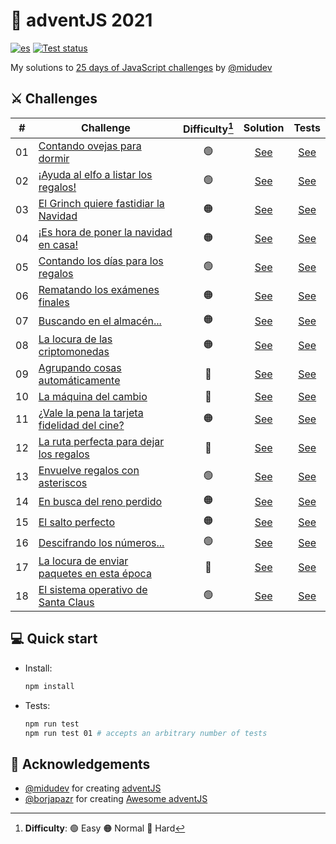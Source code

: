 # 🎅 adventJS 2021

[![es](https://img.shields.io/badge/lang-es-blue.svg?style=flat-square)](https://github.com/jonatasemidio/multilanguage-readme-pattern/blob/master/README.es.md)
[![Test status](https://img.shields.io/github/workflow/status/merino-jorge/adventjs/test?style=flat-square&logo=github&label=tests)](https://github.com/merino-jorge/adventjs/actions)

My solutions to [25 days of JavaScript challenges](https://adventjs.dev/) by [@midudev](https://github.com/midudev)

## ⚔ Challenges

| #   | Challenge                                                                  | Difficulty[^1] |              Solution               |              Tests              |
| --- | -------------------------------------------------------------------------- | :------------: | :---------------------------------: | :-----------------------------: |
| 01  | [Contando ovejas para dormir](src/challenge-01/README.md)                  |       🟢       | [See](src/challenge-01/solution.js) | [See](src/challenge-01/test.js) |
| 02  | [¡Ayuda al elfo a listar los regalos!](src/challenge-02/README.md)         |       🟢       | [See](src/challenge-02/solution.js) | [See](src/challenge-02/test.js) |
| 03  | [El Grinch quiere fastidiar la Navidad](src/challenge-03/README.md)        |       🟠       | [See](src/challenge-03/solution.js) | [See](src/challenge-03/test.js) |
| 04  | [¡Es hora de poner la navidad en casa!](src/challenge-04/README.md)        |       🟠       | [See](src/challenge-04/solution.js) | [See](src/challenge-04/test.js) |
| 05  | [Contando los días para los regalos](src/challenge-05/README.md)           |       🟢       | [See](src/challenge-05/solution.js) | [See](src/challenge-05/test.js) |
| 06  | [Rematando los exámenes finales](src/challenge-06/README.md)               |       🟠       | [See](src/challenge-06/solution.js) | [See](src/challenge-06/test.js) |
| 07  | [Buscando en el almacén...](src/challenge-07/README.md)                    |       🟠       | [See](src/challenge-07/solution.js) | [See](src/challenge-07/test.js) |
| 08  | [La locura de las criptomonedas](src/challenge-08/README.md)               |       🟠       | [See](src/challenge-08/solution.js) | [See](src/challenge-08/test.js) |
| 09  | [Agrupando cosas automáticamente](src/challenge-09/README.md)              |       🔴       | [See](src/challenge-09/solution.js) | [See](src/challenge-09/test.js) |
| 10  | [La máquina del cambio](src/challenge-10/README.md)                        |       🔴       | [See](src/challenge-10/solution.js) | [See](src/challenge-10/test.js) |
| 11  | [¿Vale la pena la tarjeta fidelidad del cine?](src/challenge-11/README.md) |       🟠       | [See](src/challenge-11/solution.js) | [See](src/challenge-11/test.js) |
| 12  | [La ruta perfecta para dejar los regalos](src/challenge-12/README.md)      |       🔴       | [See](src/challenge-12/solution.js) | [See](src/challenge-12/test.js) |
| 13  | [Envuelve regalos con asteriscos](src/challenge-13/README.md)              |       🟢       | [See](src/challenge-13/solution.js) | [See](src/challenge-13/test.js) |
| 14  | [En busca del reno perdido](src/challenge-14/README.md)                    |       🟠       | [See](src/challenge-14/solution.js) | [See](src/challenge-14/test.js) |
| 15  | [El salto perfecto](src/challenge-15/README.md)                            |       🟠       | [See](src/challenge-15/solution.js) | [See](src/challenge-15/test.js) |
| 16  | [Descifrando los números...](src/challenge-16/README.md)                   |       🟢       | [See](src/challenge-16/solution.js) | [See](src/challenge-16/test.js) |
| 17  | [La locura de enviar paquetes en esta época](src/challenge-17/README.md)   |       🔴       | [See](src/challenge-17/solution.js) | [See](src/challenge-17/test.js) |
| 18  | [El sistema operativo de Santa Claus](src/challenge-18/README.md)          |       🟢       | [See](src/challenge-18/solution.js) | [See](src/challenge-18/test.js) |

## 💻️ Quick start

- Install:

  ```bash
  npm install
  ```

- Tests:

  ```bash
  npm run test
  npm run test 01 # accepts an arbitrary number of tests
  ```

## 💙 Acknowledgements

- [@midudev](https://github.com/midudev) for creating [adventJS](https://adventjs.dev)
- [@borjapazr](https://github.com/borjapazr) for creating [Awesome adventJS](https://github.com/borjapazr/awesome-adventjs)

[^1]: **Difficulty**: 🟢 Easy 🟠 Normal 🔴 Hard
